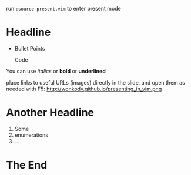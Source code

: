 


run `:source present.vim` to enter present mode













































Headline
========


*   Bullet Points


    Code

You can use *italics* or **bold** or __underlined__ 



place links to useful URLs (images) directly in the slide,
and open them as needed with F5: 
<http://wonkodv.github.io/presenting_in_vim.png>



































Another Headline
=================





1.  Some 
2.  enumerations
3.  ...








































The End
=======


